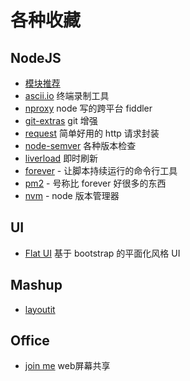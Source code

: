 # 各种收藏

## NodeJS

- [模块推荐](https://github.com/joyent/node/wiki/modules)
- [ascii.io](http://ascii.io/) 终端录制工具
- [nproxy](https://github.com/goddyZhao/nproxy) node 写的跨平台 fiddler
- [git-extras](https://github.com/visionmedia/git-extras) git 增强
- [request](https://github.com/mikeal/request) 简单好用的 http 请求封装 
- [node-semver](https://github.com/isaacs/node-semver) 各种版本检查
- [liverload](http://livereload.com/) 即时刷新
- [forever](https://github.com/nodejitsu/forever) - 让脚本持续运行的命令行工具
- [pm2](https://github.com/Unitech/pm2) - 号称比 forever 好很多的东西
- [nvm](https://github.com/creationix/nvm) - node 版本管理器

## UI

- [Flat UI](http://designmodo.github.com/Flat-UI/) 基于 bootstrap 的平面化风格 UI

## Mashup

- [layoutit](http://www.layoutit.com/)

## Office

- [join me](https://join.me/) web屏幕共享
